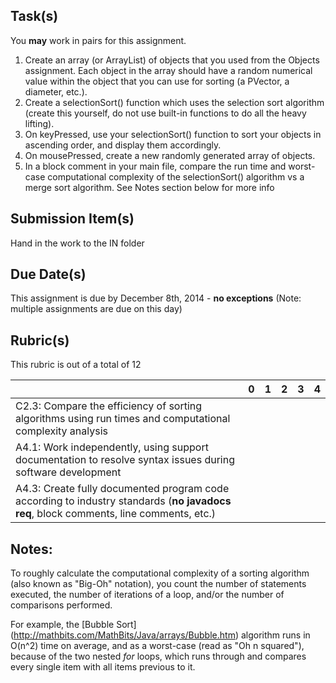 Task(s)
-------
You **may** work in pairs for this assignment.

1. Create an array (or ArrayList) of objects that you used from the Objects assignment.  Each object in the array should have a random numerical value within the object that you can use for sorting (a PVector, a diameter, etc.).
2. Create a selectionSort() function which uses the selection sort algorithm (create this yourself, do not use built-in functions to do all the heavy lifting).
3. On keyPressed, use your selectionSort() function to sort your objects in ascending order, and display them accordingly.
4. On mousePressed, create a new randomly generated array of objects.
5. In a block comment in your main file, compare the run time and worst-case computational complexity of the selectionSort() algorithm vs a merge sort algorithm.  See Notes section below for more info

Submission Item(s)
------------------
Hand in the work to the IN folder

Due Date(s)
-----------
This assignment is due by December 8th, 2014 - **no exceptions**
(Note: multiple assignments are due on this day)

Rubric(s)
---------
This rubric is out of a total of 12

| | 0 | 1 | 2 | 3 | 4 |
|---| --- | --- | --- | --- | --- |
|C2.3: Compare the efficiency of sorting algorithms using run times and computational complexity analysis  | | | | | |
|A4.1: Work independently, using support documentation to resolve syntax issues during software development  | | | | | |
|A4.3: Create fully documented program code according to industry standards (**no javadocs req**, block comments, line comments, etc.)  | | | | | |

Notes:
------
To roughly calculate the computational complexity of a sorting algorithm (also known as "Big-Oh" notation), you count the number of statements executed, the number of iterations of a loop, and/or the number of comparisons performed.

For example, the [Bubble Sort] (http://mathbits.com/MathBits/Java/arrays/Bubble.htm) algorithm runs in O(n^2) time on average, and as a worst-case (read as "Oh n squared"), because of the two nested _for_ loops, which runs through and compares every single item with all items previous to it.